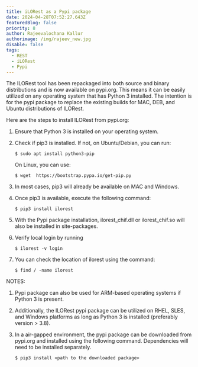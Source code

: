 ```yaml
---
title: iLORest as a Pypi package
date: 2024-04-28T07:52:27.643Z
featuredBlog: false
priority: 8
author: Rajeevalochana Kallur
authorimage: /img/rajeev_new.jpg
disable: false
tags:
  - REST
  - iLORest
  - Pypi
---
```


The ILORest tool has been repackaged into both source and binary distributions and is now available on pypi.org. This means it can be easily utilized on any operating system that has Python 3 installed. The intention is for the pypi package to replace the existing builds for MAC, DEB, and Ubuntu distributions of ILORest.

Here are the steps to install ILORest from pypi.org:

1. Ensure that Python 3 is installed on your operating system.
2. Check if pip3 is installed. If not, on Ubuntu/Debian, you can run:

   ```shell
   $ sudo apt install python3-pip 
   ```

      On Linux, you can use:

   ```shell
   $ wget  https://bootstrap.pypa.io/get-pip.py
   ```
3. In most cases, pip3 will already be available on MAC and Windows.
4. Once pip3 is available, execute the following command:

   ```shell
   $ pip3 install ilorest
   ```
5. With the Pypi package installation, ilorest_chif.dll or ilorest_chif.so will also be installed in site-packages.
6. Verify local login by running

   ```shell
   $ ilorest -v login
   ```
7. You can check the location of ilorest using the command:
   ```shell 
   $ find / -name ilorest
   ```
   
NOTES: 
1. Pypi package can also be used for ARM-based operating systems if Python 3 is present.

2. Additionally, the ILORest pypi package can be utilized on RHEL, SLES, and Windows platforms as long as Python 3 is installed (preferably version > 3.8).

3. In a air-gapped environment, the pypi package can be downloaded from pypi.org and installed using the following command. Dependencies will need to be installed separately.

   ```shell
   $ pip3 install <path to the downloaded package>
   ```



